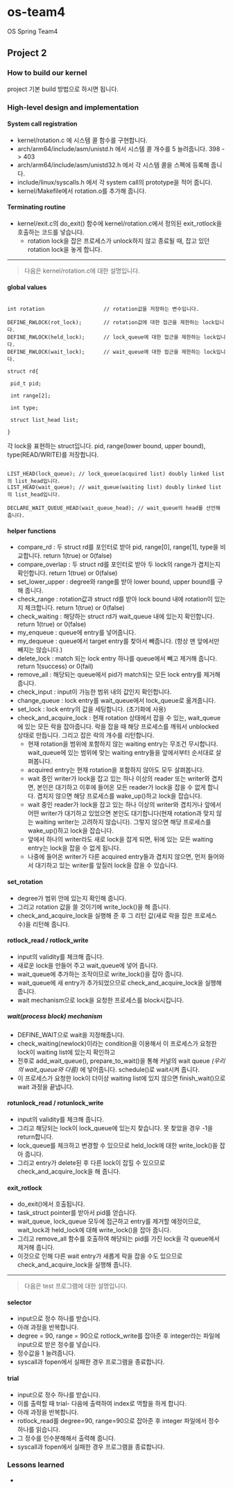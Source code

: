 # os-team4
OS Spring Team4
## Project 2

### How to build our kernel
project 기본 build 방법으로 하시면 됩니다.

### High-level design and implementation
#### System call registration
* kernel/rotation.c 에 시스템 콜 함수를 구현합니다.
* arch/arm64/include/asm/unistd.h 에서 시스템 콜 개수를 5 늘려줍니다. 398 -> 403
* arch/arm64/include/asm/unistd32.h 에서 각 시스템 콜을 스펙에 등록해 줍니다.
* include/linux/syscalls.h 에서 각 system call의 prototype을 적어 줍니다.
* kernel/Makefile에서 rotation.o를 추가해 줍니다.

#### Terminating routine
* kernel/exit.c의 do_exit() 함수에 kernel/rotation.c에서 정의된 exit_rotlock을 호출하는 코드를 넣습니다.
  * rotation lock을 잡은 프로세스가 unlock하지 않고 종료될 때, 잡고 있던 rotation lock을 놓게 합니다.

---

> 다음은 kernel/rotation.c에 대한 설명입니다.

#### global values
<pre><code>
int rotation                   // rotation값을 저장하는 변수입니다.

DEFINE_RWLOCK(rot_lock);       // rotation값에 대한 접근을 제한하는 lock입니다.
DEFINE_RWLOCK(held_lock);      // lock_queue에 대한 접근을 제한하는 lock입니다.
DEFINE_RWLOCK(wait_lock);      // wait_queue에 대한 접근을 제한하는 lock입니다.

struct rd{

 pid_t pid;
 
 int range[2];
 
 int type;
 
 struct list_head list;
 
}
</code></pre>
각 lock을 표현하는 struct입니다.
pid, range(lower bound, upper bound), type(READ/WRITE)를 저장합니다.
<pre><code>
LIST_HEAD(lock_queue); // lock_queue(acquired list) doubly linked list의 list_head입니다.
LIST_HEAD(wait_queue); // wait_queue(waiting list) doubly linked list의 list_head입니다.

DECLARE_WAIT_QUEUE_HEAD(wait_queue_head); // wait_queue의 head를 선언해 줍니다.
</code></pre>
#### helper functions
* compare_rd : 두 struct rd를 포인터로 받아 pid, range[0], range[1], type을 비교합니다. return 1(true) or 0(false)
* compare_overlap : 두 struct rd를 포인터로 받아 두 lock의 range가 겹치는지 확인합니다. return 1(true) or 0(false)
* set_lower_upper : degree와 range를 받아 lower bound, upper bound를 구해 줍니다.
* check_range : rotation값과 struct rd를 받아 lock bound 내에 rotation이 있는지 체크합니다. return 1(true) or 0(false) 
* check_waiting : 해당하는 struct rd가 wait_queue 내에 있는지 확인합니다. return 1(true) or 0(false)
* my_enqueue : queue에 entry를 넣어줍니다.
* my_dequeue : queue에서 target entry를 찾아서 빼줍니다. (항상 맨 앞에서만 빼지는 않습니다.)
* delete_lock : match 되는 lock entry 하나를 queue에서 빼고 제거해 줍니다. return 1(success) or 0(fail)
* remove_all : 해당되는 queue에서 pid가 match되는 모든 lock entry를 제거해 줍니다.
* check_input : input이 가능한 범위 내의 값인지 확인합니다.
* change_queue : lock entry를 wait_queue에서 lock_queue로 옮겨줍니다.
* set_lock : lock entry의 값을 세팅합니다. (초기화에 사용)
* check_and_acquire_lock : 현재 rotation 상태에서 잡을 수 있는, wait_queue에 있는 모든 락을 잡아줍니다. 락을 잡을 때 해당 프로세스를 깨워서 unblocked 상태로 만듭니다. 그리고 잡은 락의 개수를 리턴합니다.
  * 현재 rotation을 범위에 포함하지 않는 waiting entry는 무조건 무시합니다. wait_queue에 있는 범위에 맞는 waiting entry들을 앞에서부터 순서대로 살펴봅니다.
  * acquired entry는 현재 rotation을 포함하지 않아도 모두 살펴봅니다.
  * wait 중인 writer가 lock을 잡고 있는 하나 이상의 reader 또는 writer와 겹치면, 본인은 대기하고 이후에 들어온 모든 reader가 lock을 잡을 수 없게 합니다. 겹치지 않으면 해당 프로세스를 wake_up()하고 lock을 잡습니다.
  * wait 중인 reader가 lock을 잡고 있는 하나 이상의 writer와 겹치거나 앞에서 어떤 writer가 대기하고 있었으면 본인도 대기합니다(현재 rotation과 맞지 않는 waiting writer는 고려하지 않습니다). 그렇지 않으면 해당 프로세스를 wake_up()하고 lock을 잡습니다.
  * 앞에서 하나의 writer라도 새로 lock을 잡게 되면, 뒤에 있는 모든 waiting entry는 lock을 잡을 수 없게 됩니다.
  * 나중에 들어온 writer가 다른 acquired entry들과 겹치지 않으면, 먼저 들어와서 대기하고 있는 writer를 앞질러 lock을 잡을 수 있습니다.

#### set_rotation
* degree가 범위 안에 있는지 확인해 줍니다.
* 그리고 rotation 값을 쓸 것이기에 write_lock()을 해 줍니다.
* check_and_acquire_lock을 실행해 준 후 그 리턴 값(새로 락을 잡은 프로세스 수)을 리턴해 줍니다.

#### rotlock_read / rotlock_write
* input의 validity를 체크해 줍니다.
* 새로운 lock을 만들어 주고 wait_queue에 넣어 줍니다.
* wait_queue에 추가하는 조작이므로 write_lock()을 잡아 줍니다.
* wait_queue에 새 entry가 추가되었으므로 check_and_acquire_lock을 실행해 줍니다.
* wait mechanism으로 lock을 요청한 프로세스를 block시킵니다.

##### wait(process block) mechanism
* DEFINE_WAIT으로 wait을 지정해줍니다.
* check_waiting(newlock)이라는 condition을 이용해서 이 프로세스가 요청한 lock이 waiting list에 있는지 확인하고
* 전후로 add_wait_queue(), prepare_to_wait()을 통해 커널의 wait queue *(우리의 wait_queue와 다름)* 에 넣어줍니다. schedule()로 wait시켜 줍니다.
* 이 프로세스가 요청한 lock이 더이상 waiting list에 있지 않으면 finish_wait()으로 wait 과정을 끝냅니다.

#### rotunlock_read / rotunlock_write
* input의 validity를 체크해 줍니다.
* 그리고 해당되는 lock이 lock_queue에 있는지 찾습니다. 못 찾았을 경우 -1을 return합니다.
* lock_queue를 체크하고 변경할 수 있으므로 held_lock에 대한 write_lock()을 잡아 줍니다.
* 그리고 entry가 delete된 후 다른 lock이 잡힐 수 있으므로 check_and_acquire_lock을 해 줍니다.

#### exit_rotlock
* do_exit()에서 호출됩니다.
* task_struct pointer를 받아서 pid를 얻습니다.
* wait_queue, lock_queue 모두에 접근하고 entry를 제거할 예정이므로, wait_lock과 held_lock에 대해 write_lock()을 잡아 줍니다.
* 그리고 remove_all 함수를 호출하여 해당되는 pid를 가진 lock을 각 queue에서 제거해 줍니다.
* 이것으로 인해 다른 wait entry가 새롭게 락을 잡을 수도 있으므로 check_and_acquire_lock을 실행해 줍니다.

---

> 다음은 test 프로그램에 대한 설명입니다.

#### selector
* input으로 정수 하나를 받습니다.
* 아래 과정을 반복합니다.
* degree = 90, range = 90으로 rotlock_write를 잡아준 후 integer라는 파일에 input으로 받은 정수를 넣습니다.
* 정수값을 1 늘려줍니다.
* syscall과 fopen에서 실패한 경우 프로그램을 종료합니다.

#### trial
* input으로 정수 하나를 받습니다.
* 이를 출력할 때 trial- 다음에 출력하여 index로 역할을 하게 합니다.
* 아래 과정을 반복합니다.
* rotlock_read를 degree=90, range=90으로 잡아준 후 integer 파일에서 정수 하나를 읽습니다.
* 그 정수를 인수분해해서 출력해 줍니다.
* syscall과 fopen에서 실패한 경우 프로그램을 종료합니다.

### Lessons learned
* 
